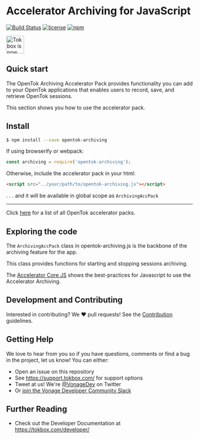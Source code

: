 # Accelerator Archiving for JavaScript

[![Build Status](https://travis-ci.org/opentok/accelerator-archiving-js.svg?branch=main)](https://travis-ci.org/opentok/accelerator-core-js)
[![license](https://img.shields.io/github/license/opentok/accelerator-archiving-js.svg)](./.github/CONTRIBUTING.md)
[![npm](https://img.shields.io/npm/v/opentok-archiving.svg)](https://www.npmjs.com/package/opentok-archiving)

<img src="https://assets.tokbox.com/img/vonage/Vonage_VideoAPI_black.svg" height="48px" alt="Tokbox is now known as Vonage" />

## Quick start

The OpenTok Archiving Accelerator Pack provides functionality you can add to your OpenTok applications that enables users to record, save, and retrieve OpenTok sessions.

This section shows you how to use the accelerator pack.

## Install

```bash
$ npm install --save opentok-archiving
```

If using browserify or webpack:

```javascript
const archiving = require('opentok-archiving');
```

Otherwise, include the accelerator pack in your html:

```html
<script src="../your/path/to/opentok-archiving.js"></script>
```

 . . . and it will be available in global scope as `ArchivingAccPack`

-----------------

Click [here](https://www.npmjs.com/search?q=opentok-acc-pack) for a list of all OpenTok accelerator packs.

## Exploring the code

The `ArchivingAccPack` class in opentok-archiving.js is the backbone of the archiving feature for the app.

This class provides functions for starting and stopping sessions archiving.

The [Accelerator Core JS](https://github.com/opentok/accelerator-core-js#configuration) shows the best-practices for Javascript to use the Accelerator Archiving.

## Development and Contributing

Interested in contributing? We :heart: pull requests! See the [Contribution](CONTRIBUTING.md) guidelines.

## Getting Help

We love to hear from you so if you have questions, comments or find a bug in the project, let us know! You can either:

- Open an issue on this repository
- See <https://support.tokbox.com/> for support options
- Tweet at us! We're [@VonageDev](https://twitter.com/VonageDev) on Twitter
- Or [join the Vonage Developer Community Slack](https://developer.nexmo.com/community/slack)

## Further Reading

- Check out the Developer Documentation at <https://tokbox.com/developer/>